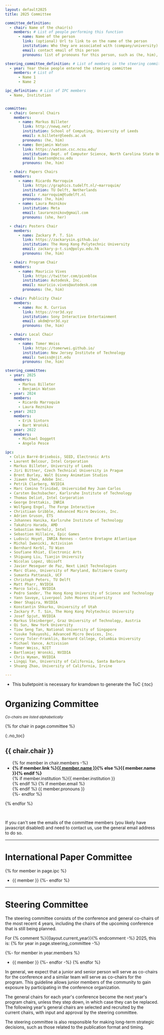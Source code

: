 ```yaml
---
layout: default2025
title: 2025 Committee

committee_definition:
  - chair: Name of the chair(s)
    members: # List of people performing this function
      - name: Name of the person
        link: (optional) Url to link to on the name of the person
        institution: Who they are associated with (company/university)
        email: contact email of this person
        pronouns: list of pronouns for this person, such as (he, him), (she, her), etc

steering_committee_definition: # List of members in the steering committee, by year
  - year: Year these people entered the steering committee
    members: # List of 
      - Name 1
      - Name 2

ipc_definition: # List of IPC members
  - Name, Institution


committee:
  - chair: General Chairs
    members:
      - name: Markus Billeter
        link: http://newq.net/
        institution: School of Computing, University of Leeds
        email: m.billeter@leeds.ac.uk
        pronouns: (he, him)
      - name: Benjamin Watson
        link: https://watson.csc.ncsu.edu/
        institution: Dept. of Computer Science, North Carolina State University
        email: bwatson@ncsu.edu
        pronouns: (he, him)

  - chair: Papers Chairs
    members:
      - name: Ricardo Marroquim
        link: https://graphics.tudelft.nl/~marroquim/
        institution: TU Delft, Netherlands
        email: r.marroquim@tudelft.nl
        pronouns: (he, him)
      - name: Laura Reznikov
        institution: Meta
        email: laurareznikov@gmail.com
        pronouns: (she, her)

  - chair: Posters Chair
    members:
      - name: Zackary P. T. Sin
        link: https://zackarysin.github.io/
        institution: The Hong Kong Polytechnic University
        email: zackary-p-t.sin@polyu.edu.hk
        pronouns: (he, him)

  - chair: Program Chair
    members:
      - name: Mauricio Vives
        link: https://twitter.com/pixnblox
        institution: Autodesk, Inc.
        email: mauricio.vives@autodesk.com
        pronouns: (he, him)

  - chair: Publicity Chair
    members:
      - name: Roc R. Currius
        link: https://ror3d.xyz
        institution: Sony Interactive Entertainment
        email: akdm@ror3d.xyz
        pronouns: (he, him)

  - chair: Local Chair
    members:
      - name: Tomer Weiss
        link: https://tomerwei.github.io/
        institution: New Jersey Institute of Technology
        email: tweiss@njit.edu
        pronouns: (he, him)

steering_committee:
  - year: 2025
    members:
      - Markus Billeter
      - Benjamin Watson
  - year: 2024
    members:
      - Ricardo Marroquim
      - Laura Reznikov
  - year: 2023
    members:
      - Erik Sintorn
      - Bart Wroński
  - year: 2022
    members:
      - Michael Doggett
      - Angelo Pesce

ipc:
  - Colin Barré-Brisebois, SEED, Electronic Arts
  - Laurent Belcour, Intel Corporation
  - Markus Billeter, University of Leeds
  - Jiri Bittner, Czech Technical University in Prague
  - Brent Burley, Walt Disney Animation Studios
  - Jiawen Chen, Adobe Inc.
  - Petrik Clarberg, NVIDIA
  - Marc Comino Trinidad, Universidad Rey Juan Carlos
  - Carsten Dachsbacher, Karlsruhe Institute of Technology
  - Thomas Deliot, Intel Corporation
  - George Drettakis, INRIA
  - Wolfgang Engel, The Forge Interactive
  - Christiaan Gribble, Advanced Micro Devices, Inc.
  - Adrien Gruson, ÉTS
  - Johannes Hanika, Karlsruhe Institute of Technology
  - Takahiro Harada, AMD
  - Sebastian Herholz, Intel
  - Sebastien Hillaire, Epic Games
  - Ludovic Hoyet, INRIA Rennes - Centre Bretagne Atlantique
  - Michal Iwanicki, Activision
  - Bernhard Kerbl, TU Wien
  - Soufiane Khiat, Electronic Arts
  - Shiguang Liu, Tianjin University
  - Nicolas Lopez, Ubisoft
  - Javier Meseguer de Paz, Next Limit Technologies
  - Marc Olano, University of Maryland, Baltimore County
  - Sumanta Pattanaik, UCF
  - Christoph Peters, TU Delft
  - Matt Pharr, NVIDIA
  - Marco Salvi, NVIDIA
  - Pedro Sander, The Hong Kong University of Science and Technology
  - Yann Savoye, Liverpool John Moores University
  - Omer Shapira, NVIDIA
  - Konstantin Shkurko, University of Utah
  - Zackary P. T. Sin, The Hong Kong Polytechnic University
  - Josef Spjut, NVIDIA
  - Markus Steinberger, Graz University of Technology, Austria
  - Qi Sun, New York University
  - Tiow Seng Tan, National University of Singapore
  - Yusuke Tokuyoshi, Advanced Micro Devices, Inc.
  - Corey Toler-Franklin, Barnard College, Columbia University
  - Michael Vance, Activision
  - Tomer Weiss, NJIT
  - Bartlomiej Wronski, NVIDIA
  - Chris Wyman, NVIDIA
  - Lingqi Yan, University of California, Santa Barbara
  - Shuang Zhao, University of California, Irvine

---
```


* This bulletpoint is necessary for kramdown to generate the ToC
{:toc}

# Organizing Committee

<small>*Co-chairs are listed alphabetically*</small>


{% for chair in page.committee %}

{:.no_toc}
## {{ chair.chair }}
<ul class="three-columns">
  {% for member in chair.members -%}
  <li> 
		<b class="member-name">{% if member.link %}<a href="{{ member.link }}" target="_blank">{{ member.name }}</a>{% else %}{{ member.name }}{% endif %}</b><br>
		{% if member.institution %}{{ member.institution }}<br>{% endif %}
		{% if member.email %}<span class="e-mail" data-e-user="{{ member.email | split: '@' | first}}" data-e-domain="{{ member.email | split: '@' | last}}">&nbsp;</span><br>{% endif %}
		{{ member.pronouns }}
	</li>
  {%- endfor %}
</ul>
{% endfor %}

<noscript>
<p>&nbsp;</p>
<p>
If you can't see the emails of the committee members (you likely have javascript disabled) and need to contact us, use the general email address to do so.
</p>
</noscript>

---

# International Paper Committee

{% for member in page.ipc %}
- {{ member }}
{%- endfor %}


---

# Steering Committee

The steering committee consists of the conference and general
co-chairs of the most recent 4 years, including the chairs of the
upcoming conference that is still being planned.

For {% comment %}<!-- This doesn't work at the moment because jekyll is bugged. -->{{layout.current_year}}{% endcomment -%} 2025, this is:
{% for year in page.steering_committee -%}
<!-- {{ year.year }} -->
{%- for member in year.members %}
- {{ member }}
{%- endfor -%}
{% endfor %}

In general, we expect that a junior and senior person will serve as
co-chairs for the conference and a similar team will serve as co-chairs
for the program.  This guideline allows junior members of the community
to gain exposure by participating in the conference organization.

The general chairs for each year's conference become the next year's
program chairs, unless they step down, in which case they can be replaced.
The following year's general chairs are selected and recruited by the current
chairs, with input and approval by the steering committee.

The steering committee is also responsible for making long-term strategic
decisions, such as those related to the publication format and timing.

